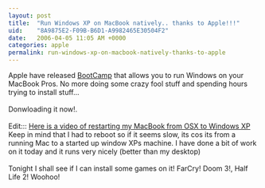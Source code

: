 ```yaml
---
layout: post
title:  "Run Windows XP on MacBook natively.. thanks to Apple!!!"
uid:	"8A9875E2-F09B-B6D1-A9982465E30504F2"
date:   2006-04-05 11:05 AM +0000
categories: apple
permalink: run-windows-xp-on-macbook-natively-thanks-to-apple
---
```

Apple have released <a href="http://www.apple.com/macosx/bootcamp/">BootCamp</a> that allows you to run Windows on your MacBook Pros. No more doing some crazy fool stuff and spending hours trying to install stuff... <br /><br />Donwloading it now!.<br /><br />Edit::: <a href="/UserFiles/File/WindowsMacBookBoot.mov" target="_blank">Here is a video of restarting my MacBook from OSX to Windows XP</a><br />Keep in mind that I had to reboot so if it seems slow, its cos its from a running Mac to a started up window XPs machine. I have done a bit of work on it today and it runs very nicely (better than my desktop) <br /><br />Tonight I shall see if I can install some games on it! FarCry! Doom 3!, Half Life 2! Woohoo!